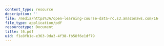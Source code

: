 ```yaml
---
content_type: resource
description: ''
file: /media/https%3A/open-learning-course-data-rc.s3.amazonaws.com/16-01-unified-engineering-i-ii-iii-iv-fall-2005-spring-2006/f1e8fb1ee3639da34f38fb58f6e1df79_t6.pdf
file_type: application/pdf
resourcetype: Document
title: t6.pdf
uid: f1e8fb1e-e363-9da3-4f38-fb58f6e1df79
---
```

